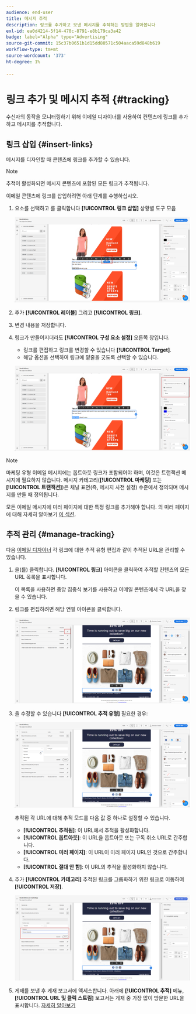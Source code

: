 ```yaml
---
audience: end-user
title: 메시지 추적
description: 링크를 추가하고 보낸 메시지를 추적하는 방법을 알아봅니다
exl-id: ea0d4214-5f14-470c-8791-e8b179ca3a42
badge: label="Alpha" type="Advertising"
source-git-commit: 15c37b0651b1d15dd80571c504aaca59d848b619
workflow-type: tm+mt
source-wordcount: '373'
ht-degree: 1%

---
```


# 링크 추가 및 메시지 추적 {#tracking}

수신자의 동작을 모니터링하기 위해 이메일 디자이너를 사용하여 컨텐츠에 링크를 추가하고 메시지를 추적합니다.

## 링크 삽입 {#insert-links}

메시지를 디자인할 때 콘텐츠에 링크를 추가할 수 있습니다.

>[!NOTE]
>
>추적이 활성화되면 메시지 콘텐츠에 포함된 모든 링크가 추적됩니다.

이메일 콘텐츠에 링크를 삽입하려면 아래 단계를 수행하십시오.

1. 요소를 선택하고 를 클릭합니다 **[!UICONTROL 링크 삽입]** 상황별 도구 모음

   ![](assets/message-tracking-insert-link.png)

1. 추가 **[!UICONTROL 레이블]** 그리고 **[!UICONTROL 링크]**.

1. 변경 내용을 저장합니다.

1. 링크가 만들어지더라도 **[!UICONTROL 구성 요소 설정]** 오른쪽 창입니다.

   * 링크를 편집하고 링크를 변경할 수 있습니다 **[!UICONTROL Target]**.
   * 해당 옵션을 선택하여 링크에 밑줄을 긋도록 선택할 수 있습니다.

   ![](assets/message-tracking-link-settings.png)

>[!NOTE]
>
>마케팅 유형 이메일 메시지에는 옵트아웃 링크가 포함되어야 하며, 이것은 트랜잭션 메시지에 필요하지 않습니다. 메시지 카테고리(**[!UICONTROL 마케팅]** 또는 **[!UICONTROL 트랜잭션]**)은 채널 표면(즉, 메시지 사전 설정) 수준에서 정의되며 메시지를 만들 때 정의됩니다.

모든 이메일 메시지에 미러 페이지에 대한 특정 링크를 추가해야 합니다. 의 미러 페이지에 대해 자세히 알아보기 [이 섹션](mirror-page.md).

## 추적 관리 {#manage-tracking}

다음 [이메일 디자이너](create-email-content.md) 각 링크에 대한 추적 유형 편집과 같이 추적된 URL을 관리할 수 있습니다.

1. 을(를) 클릭합니다. **[!UICONTROL 링크]** 아이콘을 클릭하여 추적할 컨텐츠의 모든 URL 목록을 표시합니다.

   이 목록을 사용하면 중앙 집중식 보기를 사용하고 이메일 콘텐츠에서 각 URL을 찾을 수 있습니다.

1. 링크를 편집하려면 해당 연필 아이콘을 클릭합니다.

   ![](assets/message-tracking-edit-links.png)

1. 을 수정할 수 있습니다 **[!UICONTROL 추적 유형]** 필요한 경우:

   ![](assets/message-tracking-edit-a-link.png)

   추적된 각 URL에 대해 추적 모드를 다음 값 중 하나로 설정할 수 있습니다.

   * **[!UICONTROL 추적됨]**: 이 URL에서 추적을 활성화합니다.
   * **[!UICONTROL 옵트아웃]**: 이 URL을 옵트아웃 또는 구독 취소 URL로 간주합니다.
   * **[!UICONTROL 미러 페이지]**: 이 URL이 미러 페이지 URL인 것으로 간주합니다.
   * **[!UICONTROL 절대 안 함]**: 이 URL의 추적을 활성화하지 않습니다. <!--This information is saved: if the URL appears again in a future message, its tracking is automatically deactivated.-->

1. 추가 **[!UICONTROL 카테고리]** 추적된 링크를 그룹화하기 위한 링크로 이동하여 **[!UICONTROL 저장]**.

   ![](assets/message-tracking-edit-a-link_2.png)

1. 게재를 보낸 후 게재 보고서에 액세스합니다. 아래에 **[!UICONTROL 추적]** 메뉴, **[!UICONTROL URL 및 클릭 스트림]** 보고서는 게재 중 가장 많이 방문한 URL을 표시합니다. [자세히 알아보기](../reporting/reports.md)
